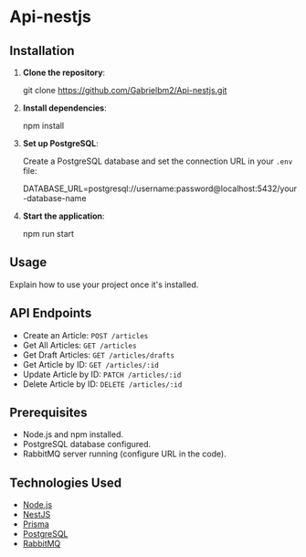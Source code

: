 
# Api-nestjs

## Installation

1. **Clone the repository**:

   git clone https://github.com/Gabrielbm2/Api-nestjs.git

2. **Install dependencies**:

   npm install

3. **Set up PostgreSQL**:

   Create a PostgreSQL database and set the connection URL in your `.env` file:

   DATABASE_URL=postgresql://username:password@localhost:5432/your-database-name

4. **Start the application**:

   npm run start

## Usage

Explain how to use your project once it's installed.

## API Endpoints

- Create an Article: `POST /articles`
- Get All Articles: `GET /articles`
- Get Draft Articles: `GET /articles/drafts`
- Get Article by ID: `GET /articles/:id`
- Update Article by ID: `PATCH /articles/:id`
- Delete Article by ID: `DELETE /articles/:id`

## Prerequisites

- Node.js and npm installed.
- PostgreSQL database configured.
- RabbitMQ server running (configure URL in the code).

## Technologies Used

- [Node.js](https://nodejs.org/)
- [NestJS](https://nestjs.com/)
- [Prisma](https://www.prisma.io/)
- [PostgreSQL](https://www.postgresql.org/)
- [RabbitMQ](https://www.rabbitmq.com/)